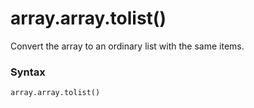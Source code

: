 # array.array.tolist()

Convert the array to an ordinary list with the same items.

### Syntax

```python
array.array.tolist()
```
